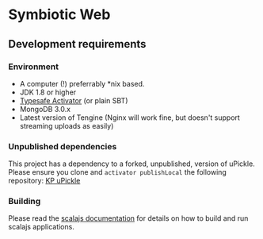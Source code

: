 Symbiotic Web
======================

## Development requirements

### Environment

* A computer (!) preferrably *nix based.
* JDK 1.8 or higher
* [Typesafe Activator](https://www.typesafe.com/activator/download) (or plain SBT)
* MongoDB 3.0.x
* Latest version of Tengine (Nginx will work fine, but doesn't support streaming uploads as easily)

### Unpublished dependencies
This project has a dependency to a forked, unpublished, version of uPickle.
Please ensure you clone and `activator publishLocal` the following repository: [KP uPickle](https://github.com/kpmeen/upickle)

### Building

Please read the [scalajs documentation](scalajs-lang) for details on how to build and run scalajs applications.
